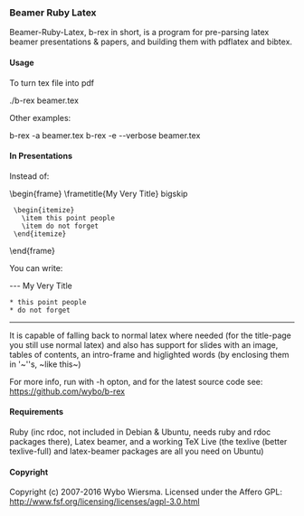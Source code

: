 ### Beamer Ruby Latex

Beamer-Ruby-Latex, b-rex in short, is a program for pre-parsing latex beamer presentations & papers, and building them with pdflatex and bibtex.

#### Usage

To turn tex file into pdf

  ./b-rex beamer.tex

Other examples:
  
  b-rex -a beamer.tex
  b-rex -e --verbose beamer.tex

#### In Presentations

Instead of:

   \begin{frame}
     \frametitle{My Very Title}
     bigskip

     \begin{itemize}
       \item this point people
       \item do not forget
     \end{itemize}
   \end{frame}

 You can write:
  
  --- My Very Title
  
    * this point people
    * do not forget
  
  ---

It is capable of falling back to normal latex where needed (for the title-page you still use normal latex) and also has support for slides with an image, tables of contents, an intro-frame and higlighted words (by enclosing them in '~''s, ~like this~)

For more info, run with -h opton, and for the latest source code see: https://github.com/wybo/b-rex

#### Requirements

Ruby (inc rdoc, not included in Debian & Ubuntu, needs ruby and rdoc packages there), Latex beamer, and a working TeX Live (the texlive (better texlive-full) and latex-beamer packages are all you need on Ubuntu)

#### Copyright

Copyright (c) 2007-2016 Wybo Wiersma. Licensed under the Affero GPL: http://www.fsf.org/licensing/licenses/agpl-3.0.html
